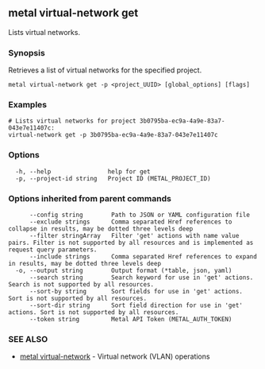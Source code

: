 ## metal virtual-network get

Lists virtual networks.

### Synopsis

Retrieves a list of virtual networks for the specified project.

```
metal virtual-network get -p <project_UUID> [global_options] [flags]
```

### Examples

```
# Lists virtual networks for project 3b0795ba-ec9a-4a9e-83a7-043e7e11407c:
virtual-network get -p 3b0795ba-ec9a-4a9e-83a7-043e7e11407c

```

### Options

```
  -h, --help                help for get
  -p, --project-id string   Project ID (METAL_PROJECT_ID)
```

### Options inherited from parent commands

```
      --config string        Path to JSON or YAML configuration file
      --exclude strings      Comma separated Href references to collapse in results, may be dotted three levels deep
      --filter stringArray   Filter 'get' actions with name value pairs. Filter is not supported by all resources and is implemented as request query parameters.
      --include strings      Comma separated Href references to expand in results, may be dotted three levels deep
  -o, --output string        Output format (*table, json, yaml)
      --search string        Search keyword for use in 'get' actions. Search is not supported by all resources.
      --sort-by string       Sort fields for use in 'get' actions. Sort is not supported by all resources.
      --sort-dir string      Sort field direction for use in 'get' actions. Sort is not supported by all resources.
      --token string         Metal API Token (METAL_AUTH_TOKEN)
```

### SEE ALSO

* [metal virtual-network](metal_virtual-network.md)	 - Virtual network (VLAN) operations

